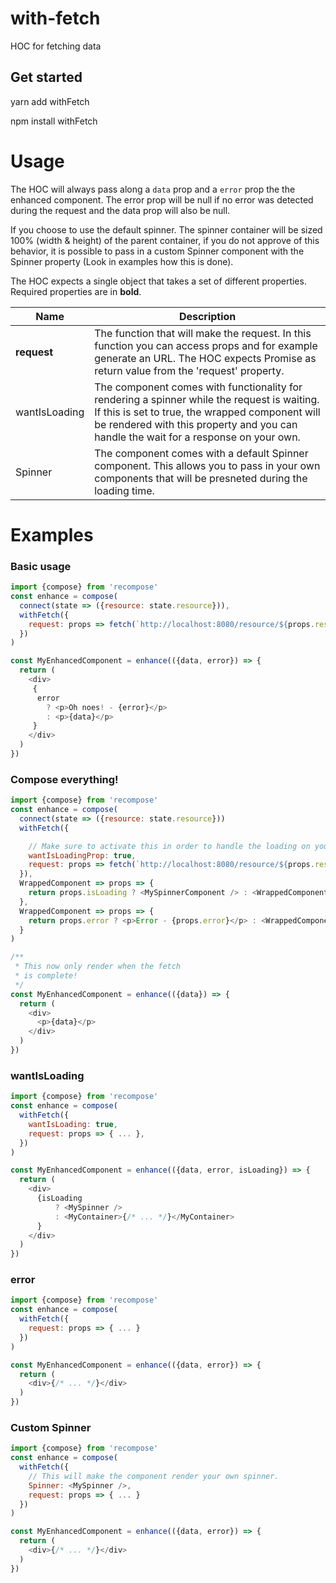 # with-fetch

HOC for fetching data

## Get started

  yarn add withFetch

  npm install withFetch

# Usage
The HOC will always pass along a `data` prop and a `error` prop the the enhanced component. The error prop will be null if no error was detected during the request and the data prop will also be null.

If you choose to use the default spinner. The spinner container will be sized 100% (width & height) of the parent container, if you do not approve of this behavior, it is possible to pass in a custom Spinner component with the Spinner property (Look in examples how this is done).

The HOC expects a single object that takes a set of different properties. Required properties are in **bold**.

| Name          | Description                                                                                                                                                                                                                            |
| ------------- | -------------------------------------------------------------------------------------------------------------------------------------------------------------------------------------------------------------------------------------- |
| **request**       | The function that will make the request. In this function you can access props and for example generate an URL. The HOC expects Promise as return value from the 'request' property.                                                   |
| wantIsLoading | The component comes with functionality for rendering a spinner while the request is waiting. If this is set to true, the wrapped component will be rendered with this property and you can handle the wait for a response on your own. |
| Spinner       | The component comes with a default Spinner component. This allows you to pass in your own components that will be presneted during the loading time.                                                                                   |

# Examples

### Basic usage

```js
import {compose} from 'recompose'
const enhance = compose(
  connect(state => ({resource: state.resource})),
  withFetch({
    request: props => fetch(`http://localhost:8080/resource/${props.resource.id}`)
  })
)

const MyEnhancedComponent = enhance(({data, error}) => {
  return (
    <div>
     {
      error
        ? <p>Oh noes! - {error}</p>
        : <p>{data}</p>
     }
    </div>
  )
})
```

### Compose everything!

```js
import {compose} from 'recompose'
const enhance = compose(
  connect(state => ({resource: state.resource}))
  withFetch({

    // Make sure to activate this in order to handle the loading on your own!
    wantIsLoadingProp: true,
    request: props => fetch(`http://localhost:8080/resource/${props.resource.id}`)
  }),
  WrappedComponent => props => {
    return props.isLoading ? <MySpinnerComponent /> : <WrappedComponent {...props} />
  },
  WrappedComponent => props => {
    return props.error ? <p>Error - {props.error}</p> : <WrappedComponent {...props} />
  }
)

/**
 * This now only render when the fetch
 * is complete!
 */
const MyEnhancedComponent = enhance(({data}) => {
  return (
    <div>
      <p>{data}</p>
    </div>
  )
})
```

### wantIsLoading

```js
import {compose} from 'recompose'
const enhance = compose(
  withFetch({
    wantIsLoading: true,
    request: props => { ... },
  })
)

const MyEnhancedComponent = enhance(({data, error, isLoading}) => {
  return (
    <div>
      {isLoading
          ? <MySpinner />
          : <MyContainer>{/* ... */}</MyContainer>
      }
    </div>
  )
})
```

### error

```js
import {compose} from 'recompose'
const enhance = compose(
  withFetch({
    request: props => { ... }
  })
)

const MyEnhancedComponent = enhance(({data, error}) => {
  return (
    <div>{/* ... */}</div>
  )
})
```
### Custom Spinner

```js
import {compose} from 'recompose'
const enhance = compose(
  withFetch({
    // This will make the component render your own spinner.
    Spinner: <MySpinner />,
    request: props => { ... }
  })
)

const MyEnhancedComponent = enhance(({data, error}) => {
  return (
    <div>{/* ... */}</div>
  )
})
```
